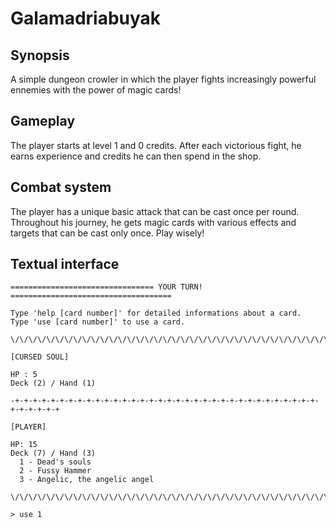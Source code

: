 # Galamadriabuyak

## Synopsis
A simple dungeon crowler in which the player fights increasingly powerful
ennemies with the power of magic cards!

## Gameplay
The player starts at level 1 and 0 credits. After each victorious fight, he
earns experience and credits he can then spend in the shop.

## Combat system
The player has a unique basic attack that can be cast once per round. Throughout
his journey, he gets magic cards with various effects and targets that can be
cast only once. Play wisely!

## Textual interface
```
================================ YOUR TURN! ====================================

Type 'help [card number]' for detailed informations about a card.
Type 'use [card number]' to use a card.

\/\/\/\/\/\/\/\/\/\/\/\/\/\/\/\/\/\/\/\/\/\/\/\/\/\/\/\/\/\/\/\/\/\/\/\/\/\/\/\/

[CURSED SOUL]

HP : 5
Deck (2) / Hand (1)

-+-+-+-+-+-+-+-+-+-+-+-+-+-+-+-+-+-+-+-+-+-+-+-+-+-+-+-+-+-+-+-+-+-+-+-+-+-+-+-+

[PLAYER]

HP: 15
Deck (7) / Hand (3)
  1 - Dead's souls
  2 - Fussy Hammer
  3 - Angelic, the angelic angel

\/\/\/\/\/\/\/\/\/\/\/\/\/\/\/\/\/\/\/\/\/\/\/\/\/\/\/\/\/\/\/\/\/\/\/\/\/\/\/\/

> use 1
```

